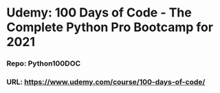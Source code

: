 # Udemy: 100 Days of Code - The Complete Python Pro Bootcamp for 2021
### Repo: Python100DOC
### URL: https://www.udemy.com/course/100-days-of-code/

